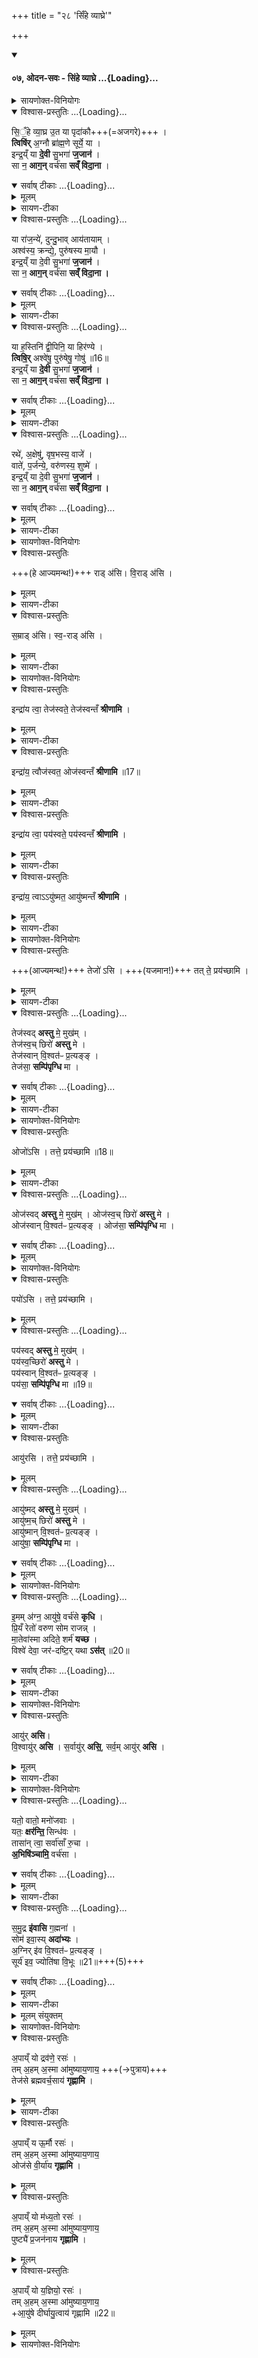 +++
title = "२८ 'सिँहे व्याघ्रे'"

+++

<div class="js_include" includetitle="false" newlevelforh1="4" unfilled url="/vedAH_yajuH/taittirIyam/sArasvata-vibhAgaH/brAhmaNam/sarva-prastutiH/2/7_ekAha-visheShAdi/07_odana-savaH_siMhe-vyAghre">
<details open><summary><h4>०७, ओदन-सवः - सिंहे व्याघ्रे ...{Loading}...</h4></summary>
<details><summary>सायणोक्त-विनियोगः</summary>

(SB) 1षष्ठे गोसवोऽभिहितः । सप्तम ओदनसवोऽभिधीयते । कल्पः - 'ओदनसवेनान्नाद्यकामो रोहिण्यां यजेत । उपव्युषं श्रपयति दर्विहोमो भवत्युदित आदित्ये सिँहे व्याघ्र इति चतस्र आहुतीरोदनाद्धुत्वा' इति । 
</details>
<div class="js_include" newlevelforh1="4" title="विश्वास-प्रस्तुतिः" unfilled="" url="/vedAH_yajuH/taittirIyam/sArasvata-vibhAgaH/brAhmaNam/Rk/vishvAsa-prastutiH/2/7_ekAha-visheShAdi/07_odana-savaH_siMhe-vyAghre/02_siMhe_vyAghra.md">
<details open><summary><h8>विश्वास-प्रस्तुतिः ...{Loading}...</h8></summary>

सि॒ँ॒हे व्या॒घ्र उ॒त या पृदा॑कौ+++(=अजगरे)+++ ।  
**त्विषि॑र्** अ॒ग्नौ ब्रा॑ह्म॒णे सूर्ये॒ या ।  
इन्द्र॒य्ँ या **दे॒वी** सु॒भगा॑ **ज॒जान॑** ।  
सा न॒ **आग॒न्** वर्च॑सा **सव्ँ विदा॒ना** ।
</details>
</div>
<div class="js_include" newlevelforh1="4" title="सर्वाष् टीकाः" unfilled="" url="/vedAH_yajuH/taittirIyam/sArasvata-vibhAgaH/brAhmaNam/Rk/sarvASh_TIkAH/2/7_ekAha-visheShAdi/07_odana-savaH_siMhe-vyAghre/02_siMhe_vyAghra.md">
<details open><summary><h8>सर्वाष् टीकाः ...{Loading}...</h8></summary>
<details><summary>मूलम्</summary>

सि॒ँ॒हे व्या॒घ्र उ॒त या पृदा॑कौ ।  
त्विषि॑र॒ग्नौ ब्रा॑ह्म॒णे सूर्ये॒ या ।  
इन्द्र॒य्ँया दे॒वी सु॒भगा॑ ज॒जान॑ ।  
सा न॒ आग॒न्वर्च॑सा सव्ँ विदा॒ना ।
</details>
<details><summary>सायण-टीका</summary>

तत्र प्रथमाम् ऋचम् आह -  
**पृदाकुः** मनुष्य-निगरण-समर्थो ऽजगरः ।  
सिंहादिष्व् अग्न्यादिषु च येयं **त्विषिः** अप्रधृष्यत्वलक्षणं तेजस्  
तद्-अभिमानिनी या देवो सुभगा सौभाग्ययुक्ता सती इन्द्रं परमैश्वर्ययुक्तं पुरुषं जजान उत्पादयामास । सा देवी **वर्चसा** बलेन **संविदाना** ऐकमत्यं गता सती नोऽस्मान्प्रति **आगन्** आगच्छतु ॥
</details>
</details>
</div>
<div class="js_include" newlevelforh1="4" title="विश्वास-प्रस्तुतिः" unfilled="" url="/vedAH_yajuH/taittirIyam/sArasvata-vibhAgaH/brAhmaNam/Rk/vishvAsa-prastutiH/2/7_ekAha-visheShAdi/07_odana-savaH_siMhe-vyAghre/05_yA_rAjanye.md">
<details open><summary><h8>विश्वास-प्रस्तुतिः ...{Loading}...</h8></summary>

या रा॑ज॒न्ये॑, दुन्दु॒भाव् आय॑तायाम् ।  
अश्व॑स्य॒ क्रन्द्ये॒, पुरु॑षस्य मा॒यौ ।    
इन्द्र॒य्ँ या दे॒वी सु॒भगा॑ **ज॒जान॑** ।  
सा न॒ **आग॒न्** वर्च॑सा **सव्ँ विदा॒ना ।**
</details>
</div>
<div class="js_include" newlevelforh1="4" title="सर्वाष् टीकाः" unfilled="" url="/vedAH_yajuH/taittirIyam/sArasvata-vibhAgaH/brAhmaNam/Rk/sarvASh_TIkAH/2/7_ekAha-visheShAdi/07_odana-savaH_siMhe-vyAghre/05_yA_rAjanye.md">
<details open><summary><h8>सर्वाष् टीकाः ...{Loading}...</h8></summary>
<details><summary>मूलम्</summary>

या रा॑ज॒न्ये॑ दुन्दु॒भावाय॑तायाम् ।  
अश्व॑स्य॒ क्रन्द्ये॒ पुरु॑षस्य मा॒यौ ।    
इन्द्र॒य्ँ या दे॒वी सु॒भगा॑ ज॒जान॑ ।  
सा न॒ आग॒न्वर्च॑सा सव्ँ विदा॒ना ।
</details>
<details><summary>सायण-टीका</summary>

2अथ द्वितीयामाह - **राजन्ये** क्षत्रिये **आयतायां** ताड्यमानायां **दुन्दुभौ अश्वस्य क्रन्द्ये** क्रन्दने हेषिते **पुरुषस्य मायौ** सिंहनादादिशब्दे । एतेषु या त्विषिर्गाम्भीर्यलक्षणा तदभिमानिनी । या देवीत्यादि पूवर्वत् ॥

- या देवो सुभगा सौभाग्ययुक्ता सती **इन्द्रं** परमैश्वर्ययुक्तं पुरुषं **जजान** उत्पादयामास । सा देवी वर्चसा वलेन संविदाना ऐकमत्यं गता सती नोऽस्मान्प्रति आगन् आगच्छतु ॥
</details>
</details>
</div>
<div class="js_include" newlevelforh1="4" title="विश्वास-प्रस्तुतिः" unfilled="" url="/vedAH_yajuH/taittirIyam/sArasvata-vibhAgaH/brAhmaNam/Rk/vishvAsa-prastutiH/2/7_ekAha-visheShAdi/07_odana-savaH_siMhe-vyAghre/08_yA_hastini.md">
<details open><summary><h8>विश्वास-प्रस्तुतिः ...{Loading}...</h8></summary>

या ह॒स्तिनि॑ द्वी॒पिनि॒ या हिर॑ण्ये ।  
**त्विषि॒र्** अश्वे॑षु॒ पुरु॑षेषु॒ गोषु॑ ॥16॥  
इन्द्र॒य्ँ या **दे॒वी** सु॒भगा॑ **ज॒जान॑** ।  
सा न॒ **आग॒न्** वर्च॑सा **सव्ँ विदा॒ना ।**
</details>
</div>
<div class="js_include" newlevelforh1="4" title="सर्वाष् टीकाः" unfilled="" url="/vedAH_yajuH/taittirIyam/sArasvata-vibhAgaH/brAhmaNam/Rk/sarvASh_TIkAH/2/7_ekAha-visheShAdi/07_odana-savaH_siMhe-vyAghre/08_yA_hastini.md">
<details open><summary><h8>सर्वाष् टीकाः ...{Loading}...</h8></summary>
<details><summary>मूलम्</summary>

या ह॒स्तिनि॑ द्वी॒पिनि॒ या हिर॑ण्ये ।  
त्विषि॒रश्वे॑षु॒ पुरु॑षेषु॒ गोषु॑ ॥16॥  
इन्द्र॒य्ँया दे॒वी सु॒भगा॑ ज॒जान॑ ।  
सा न॒ आग॒न्वर्च॑सा सव्ँ विदा॒ना ।
</details>
<details><summary>सायण-टीका</summary>

3अथ तृतीयामृचमाह - नगरे जातस्तत्रैव वर्तमानो **हस्ती** । अरण्ये जातस्तत्रैव वर्तमानो **द्वीपीत्य्** अवान्तरभेदः । **द्वीपी** मृगान्तरं वा । हस्त्यादिष्वश्वादिषु च या त्विषिर्महार्घत्वलक्षणा तदभिमानिनी । या देवीत्यादि पूर्वत् ॥

- या देवो सुभगा सौभाग्ययुक्ता सती इन्द्रं परमैश्वर्ययुक्तं पुरुषं जजान उत्पादयामास । सा देवी वर्चसा वलेन संविदाना ऐकमत्यं गता सती नोऽस्मान्प्रति आगन् आगच्छतु ॥
</details>
</details>
</div>
<div class="js_include" newlevelforh1="4" title="विश्वास-प्रस्तुतिः" unfilled="" url="/vedAH_yajuH/taittirIyam/sArasvata-vibhAgaH/brAhmaNam/Rk/vishvAsa-prastutiH/2/7_ekAha-visheShAdi/07_odana-savaH_siMhe-vyAghre/11_rathe_akhSheShu.md">
<details open><summary><h8>विश्वास-प्रस्तुतिः ...{Loading}...</h8></summary>

रथे॑, अ॒क्षेषु॑, वृष॒भस्य॒ वाजे॑ ।  
वाते॑, प॒र्जन्ये॒, वरु॑णस्य॒ शुष्मे॑ ।  
इन्द्र॒य्ँ या दे॒वी सु॒भगा॑ **ज॒जान॑** ।  
सा न॒ **आग॒न्** वर्च॑सा **सव्ँ विदा॒ना ।**
</details>
</div>
<div class="js_include" newlevelforh1="4" title="सर्वाष् टीकाः" unfilled="" url="/vedAH_yajuH/taittirIyam/sArasvata-vibhAgaH/brAhmaNam/Rk/sarvASh_TIkAH/2/7_ekAha-visheShAdi/07_odana-savaH_siMhe-vyAghre/11_rathe_akhSheShu.md">
<details open><summary><h8>सर्वाष् टीकाः ...{Loading}...</h8></summary>
<details><summary>मूलम्</summary>

रथे॑ अ॒क्षेषु॑ वृष॒भस्य॒ वाजे॑ ।  
वाते॑ प॒र्जन्ये॒ वरु॑णस्य॒ शुष्मे॑ ।  
इन्द्र॒य्ँया दे॒वी सु॒भगा॑ ज॒जान॑ ।  
सा न॒ आग॒न्वर्च॑सा सव्ँ विदा॒ना ।
</details>
<details><summary>सायण-टीका</summary>

4अथ चतुर्थीमाह - **वाजो** वेगः । **शुष्मो** बलम् । रथादिषु वातादिषु च या त्विषिः स्वस्वकार्यक्षमलक्षणा तदभिमानिनी । या देवीत्यादि पूर्ववत् ॥

- या देवो सुभगा सौभाग्ययुक्ता सती इन्द्रं परमैश्वर्ययुक्तं पुरुषं जजान उत्पादयामास । सा देवी वर्चसा वलेन संविदाना ऐकमत्यं गता सती नोऽस्मान्प्रति आगन् आगच्छतु ॥
</details>
</details>
</div>
<details><summary>सायणोक्त-विनियोगः</summary>

5कल्पः - 'राडसीत्येतैः प्रतिमन्त्रं मन्थान्कल्पयन्त्याज्यमन्थं ब्राह्मणः पयोमन्थं राजन्यो दधिमन्थं वैश्य उदमन्थं शूद्रः' इति । तान्मन्त्रानाह - 
</details>
<details open><summary>विश्वास-प्रस्तुतिः</summary>

+++(हे आज्यमन्थ!)+++ राड् अ॑सि। वि॒राड् अ॑सि ।
</details>
<details><summary>मूलम्</summary>

राड॑सि वि॒राड॑सि ।
</details>
<details><summary>सायण-टीका</summary>

हे आज्यमन्थ! त्वं राडसि राजमानोऽसि । विविधं राजत इति विराट् ।
</details>
<details open><summary>विश्वास-प्रस्तुतिः</summary>

स॒म्राड् अ॑सि। स्व॒-राड् अ॑सि ।
</details>
<details><summary>मूलम्</summary>

स॒म्राड॑सि स्व॒राड॑सि ।
</details>
<details><summary>सायण-टीका</summary>

सम्यग्राजत इति सम्राट् । स्वातन्त्र्येण राजत इति स्वराट् ॥
</details>
<details><summary>सायणोक्त-विनियोगः</summary>

6कल्पः - 'इन्द्राय त्वा तेजस्वते तेजस्वन्तं श्रीणामि' हति ब्राह्मणः सक्तुभिराज्यं श्रीत्वा 'तेजोऽसि' इत्यभिमन्त्र्य 'तत्ते प्रयच्छामि' इति यजमानाय प्रयच्छति । 'तेजस्वदस्तु मे मुखम्' इति प्रतिगृह्य भक्षयति । एवमितरेषामुतोत्तरश्रयणोऽभिमन्त्रणः प्रदानो भक्षणश्च यथालिङ्गम्' इति । तत्र श्रयणमन्त्राणां पाठस्तु - 
</details>
<details open><summary>विश्वास-प्रस्तुतिः</summary>

इन्द्रा॑य त्वा॒ तेज॑स्वते॒ तेज॑स्वन्तँ **श्रीणामि** ।  
</details>
<details><summary>मूलम्</summary>

इन्द्रा॑य त्वा॒ तेज॑स्वते॒ तेज॑स्वन्तँ श्रीणामि ।  
</details>
<details><summary>सायण-टीका</summary>

हे आज्यमन्थ! त्वां तेजोयुक्तेन्द्रार्थं तेजस्वन्तं त्वां सक्तुभिस्सह श्रीणामि पचामि । आज्यस्य तेजोरूपत्वेन तेजस्त्वम् । एवं पयोमन्थादिषु योज्यम् ।
</details>
<details open><summary>विश्वास-प्रस्तुतिः</summary>

इन्द्रा॑य॒ त्वौज॑स्वत॒ ओज॑स्वन्तँ **श्रीणामि** ॥17॥  
</details>
<details><summary>मूलम्</summary>

इन्द्रा॑य॒ त्वौज॑स्वत॒ ओज॑स्वन्तँ श्रीणामि ॥17॥  
</details>
<details><summary>सायण-टीका</summary>

ओजसे बलहेतुवात्पयोमन्थ ओजस्वान् ।
</details>
<details open><summary>विश्वास-प्रस्तुतिः</summary>

इन्द्रा॑य त्वा॒ पय॑स्वते॒ पय॑स्वन्तँ **श्रीणामि** ।
</details>
<details><summary>मूलम्</summary>

इन्द्रा॑य त्वा॒ पय॑स्वते॒ पय॑स्वन्तँ श्रीणामि ।
</details>
<details><summary>सायण-टीका</summary>

दर्शेऽष्टौ च 'ऐन्द्रं पयः' इत्याम्नानादिन्द्रस्य पयस्वत्त्वम् । दधिमन्थस्य पयोविकारत्वेन पयस्वत्त्वम् ।
</details>
<details open><summary>विश्वास-प्रस्तुतिः</summary>

इन्द्रा॑य॒ त्वाऽऽयु॑ष्मत॒ आयु॑ष्मन्तँ **श्रीणामि** ।
</details>
<details><summary>मूलम्</summary>

इन्द्रा॑य॒ त्वाऽऽयु॑ष्मत॒ आयु॑ष्मन्तँ श्रीणामि ।
</details>
<details><summary>सायण-टीका</summary>

चिरजीवित्वादिन्द्रस्यायुष्मत्त्वम् । उदमन्थस्यायुर्हेतुत्वादायुष्मत्त्वम् ॥
</details>
<details><summary>सायणोक्त-विनियोगः</summary>

7आज्यमन्थस्याभिमन्त्रणादींस् त्रीन् मन्त्रानाह - 
</details>
<details open><summary>विश्वास-प्रस्तुतिः</summary>

+++(आज्यमन्थ!)+++ तेजो॑ ऽसि ।
+++(यजमान!)+++ तत् ते॒ प्रय॑च्छामि ।
</details>
<details><summary>मूलम्</summary>

तेजो॑ऽसि ।  
तत्ते॒ प्रय॑च्छामि ।
</details>
<details><summary>सायण-टीका</summary>

हे आज्यमन्थ! त्वं तेजोरूपोऽसि ।  
हे यजमान! तन्मन्थद्रव्यं ते तुभ्यं प्रयच्छामि ।
</details>
<div class="js_include" newlevelforh1="4" title="विश्वास-प्रस्तुतिः" unfilled="" url="/vedAH_yajuH/taittirIyam/sArasvata-vibhAgaH/brAhmaNam/Rk/vishvAsa-prastutiH/2/7_ekAha-visheShAdi/07_odana-savaH_siMhe-vyAghre/38_tejasvad_astu.md">
<details open><summary><h8>विश्वास-प्रस्तुतिः ...{Loading}...</h8></summary>

तेज॑स्वद् **अस्तु** मे॒ मुख॑म् ।  
तेज॑स्व॒च् छिरो॑ **अस्तु** मे ।  
तेज॑स्वान् वि॒श्वत॑ᳶ प्र॒त्यङ्ङ् ।  
तेज॑सा॒ **सम्पि॑पृग्धि** मा ।
</details>
</div>
<div class="js_include" newlevelforh1="4" title="सर्वाष् टीकाः" unfilled="" url="/vedAH_yajuH/taittirIyam/sArasvata-vibhAgaH/brAhmaNam/Rk/sarvASh_TIkAH/2/7_ekAha-visheShAdi/07_odana-savaH_siMhe-vyAghre/38_tejasvad_astu.md">
<details open><summary><h8>सर्वाष् टीकाः ...{Loading}...</h8></summary>
<details><summary>मूलम्</summary>

तेज॑स्वदस्तु मे॒ मुख॑म् ।  
तेज॑स्व॒च्छिरो॑ अस्तु मे ।
तेज॑स्वान् वि॒श्वत॑ᳶ प्र॒त्यङ्ङ् ।  
तेज॑सा॒ सम्पि॑पृग्धि मा ।
</details>
<details><summary>सायण-टीका</summary>

मे मम यजमानस्य मुखं तेजोयुक्तमस्तु ।

शिरोऽपि तेजस्वदस्तु ।

हे मन्थ! त्वं तेजस्वान्भूत्वा विश्वतः सर्वस्मात्प्रत्यङ् प्रत्यासन्नस्सन्मां तेजसा संपिपृग्धि संपृक्तं कुरु ॥
</details>
</details>
</div>
<details><summary>सायणोक्त-विनियोगः</summary>

8-9पयोमन्थस्याभिमन्त्रणादींस्त्रीन्मन्त्रानाह - 
</details>
<details open><summary>विश्वास-प्रस्तुतिः</summary>

ओजो॑ऽसि ।
तत्ते॒ प्रय॑च्छामि ॥18॥  
</details>
<details><summary>मूलम्</summary>

ओजो॑ऽसि ।
तत्ते॒ प्रय॑च्छामि ॥18॥  
</details>
<details><summary>सायण-टीका</summary>

ओजो बलम् । अन्यत्पूर्ववद्व्याख्येयम् ।
</details>
<div class="js_include" newlevelforh1="4" title="विश्वास-प्रस्तुतिः" unfilled="" url="/vedAH_yajuH/taittirIyam/sArasvata-vibhAgaH/brAhmaNam/Rk/vishvAsa-prastutiH/2/7_ekAha-visheShAdi/07_odana-savaH_siMhe-vyAghre/45_ojasvad_astu.md">
<details open><summary><h8>विश्वास-प्रस्तुतिः ...{Loading}...</h8></summary>

ओज॑स्वद् **अस्तु** मे॒ मुख॑म् ।
ओज॑स्व॒च् छिरो॑ **अस्तु** मे ।  
ओज॑स्वान् वि॒श्वत॑ᳶ प्र॒त्यङ्ङ् ।
ओज॑सा॒ **सम्पि॑पृग्धि** मा ।
</details>
</div>
<div class="js_include" newlevelforh1="4" title="सर्वाष् टीकाः" unfilled="" url="/vedAH_yajuH/taittirIyam/sArasvata-vibhAgaH/brAhmaNam/Rk/sarvASh_TIkAH/2/7_ekAha-visheShAdi/07_odana-savaH_siMhe-vyAghre/45_ojasvad_astu.md">
<details open><summary><h8>सर्वाष् टीकाः ...{Loading}...</h8></summary>
<details><summary>मूलम्</summary>

ओज॑स्वदस्तु मे॒ मुख॑म् ।
ओज॑स्व॒च्छिरो॑ अस्तु मे ।  
ओज॑स्वान् वि॒श्वत॑ᳶ प्र॒त्यङ्ङ् ।
ओज॑सा॒ सम्पि॑पृग्धि मा ।
</details>
</details>
</div>
<details><summary>सायणोक्त-विनियोगः</summary>

दधिमन्थस्याभिमन्त्रणादींस्त्रीन्मन्त्रानाह - दधिमन्थस्य पयोविकारत्वात्पयस्त्वम् ।
</details>
<details open><summary>विश्वास-प्रस्तुतिः</summary>

पयो॑ऽसि ।
तत्ते॒ प्रय॑च्छामि ।
</details>
<details><summary>मूलम्</summary>

पयो॑ऽसि ।
तत्ते॒ प्रय॑च्छामि ।
</details>
<div class="js_include" newlevelforh1="4" title="विश्वास-प्रस्तुतिः" unfilled="" url="/vedAH_yajuH/taittirIyam/sArasvata-vibhAgaH/brAhmaNam/Rk/vishvAsa-prastutiH/2/7_ekAha-visheShAdi/07_odana-savaH_siMhe-vyAghre/50_payasvad_astu.md">
<details open><summary><h8>विश्वास-प्रस्तुतिः ...{Loading}...</h8></summary>

पय॑स्वद् **अस्तु** मे॒ मुख॑म् ।  
पय॑स्व॒च्छिरो॑ **अस्तु** मे ।   
पय॑स्वान् वि॒श्वत॑ᳶ प्र॒त्यङ्ङ् ।   
पय॑सा॒ **सम्पि॑पृग्धि** मा ॥19॥
</details>
</div>
<div class="js_include" newlevelforh1="4" title="सर्वाष् टीकाः" unfilled="" url="/vedAH_yajuH/taittirIyam/sArasvata-vibhAgaH/brAhmaNam/Rk/sarvASh_TIkAH/2/7_ekAha-visheShAdi/07_odana-savaH_siMhe-vyAghre/50_payasvad_astu.md">
<details open><summary><h8>सर्वाष् टीकाः ...{Loading}...</h8></summary>
<details><summary>मूलम्</summary>

पय॑स्वदस्तु मे॒ मुख॑म् ।  
पय॑स्व॒च्छिरो॑ अस्तु मे ।   
पय॑स्वान् वि॒श्वत॑ᳶ प्र॒त्यङ्ङ् ।   
पय॑सा॒ सम्पि॑पृग्धि मा ॥19॥
</details>
<details><summary>सायण-टीका</summary>

मुखस्य पयोभिजित्वात्पयस्वत्त्वम् । शिरश्शब्देन कृत्स्नो देह उपलक्ष्यते । तस्य पयोजन्यशक्तिमत्त्वात्पयस्वत्वम् । अन्यत्पूर्ववत् ॥
</details>
</details>
</div>
<details open><summary>विश्वास-प्रस्तुतिः</summary>

आयु॑रसि ।
तत्ते॒ प्रय॑च्छामि ।
</details>
<details><summary>मूलम्</summary>

आयु॑रसि ।
तत्ते॒ प्रय॑च्छामि ।
</details>
<div class="js_include" newlevelforh1="4" title="विश्वास-प्रस्तुतिः" unfilled="" url="/vedAH_yajuH/taittirIyam/sArasvata-vibhAgaH/brAhmaNam/Rk/vishvAsa-prastutiH/2/7_ekAha-visheShAdi/07_odana-savaH_siMhe-vyAghre/55_AyuShmad_astu.md">
<details open><summary><h8>विश्वास-प्रस्तुतिः ...{Loading}...</h8></summary>

आयु॑ष्मद् **अस्तु** मे॒ मुखम्॑ ।  
आयु॑ष्म॒च् छिरो॑ **अस्तु** मे ।   
आयु॑ष्मान् वि॒श्वत॑ᳶ प्र॒त्यङ्ङ् ।   
आयु॑षा॒ **सम्पि॑पृग्धि** मा ।
</details>
</div>
<div class="js_include" newlevelforh1="4" title="सर्वाष् टीकाः" unfilled="" url="/vedAH_yajuH/taittirIyam/sArasvata-vibhAgaH/brAhmaNam/Rk/sarvASh_TIkAH/2/7_ekAha-visheShAdi/07_odana-savaH_siMhe-vyAghre/55_AyuShmad_astu.md">
<details open><summary><h8>सर्वाष् टीकाः ...{Loading}...</h8></summary>
<details><summary>मूलम्</summary>

आयु॑ष्मदस्तु मे॒ मुखम्॑ ।  
आयु॑ष्म॒च्छिरो॑ अस्तु मे ।   
आयु॑ष्मान् वि॒श्वत॑ᳶ प्र॒त्यङ्ङ् ।   
आयु॑षा॒ सम्पि॑पृग्धि मा ।
</details>
</details>
</div>
<details><summary>सायणोक्त-विनियोगः</summary>

10-11उदमन्थस्याभिमन्त्रणादींस्त्रीन्मन्त्रानाह - उदमन्थस्यायुर्हेतुत्वादायुष्ट्वम् । अन्यत्पर्वूवत् । कल्पः - 'ओदनशेषं यजमानः प्राश्नाति, इममग्न आयुषे वर्चसे कृधीति प्राश्नन्तमभिमन्त्रयते' इति । 
</details>
<div class="js_include" newlevelforh1="4" title="विश्वास-प्रस्तुतिः" unfilled="" url="/vedAH_yajuH/taittirIyam/sArasvata-vibhAgaH/brAhmaNam/Rk/vishvAsa-prastutiH/2/7_ekAha-visheShAdi/07_odana-savaH_siMhe-vyAghre/58_imam_agna.md">
<details open><summary><h8>विश्वास-प्रस्तुतिः ...{Loading}...</h8></summary>

इ॒मम् अ॑ग्न॒ आयु॑षे॒ वर्च॑से **कृधि** ।  
प्रि॒यँ रेतो॑ वरुण सोम राजन्न् ।  
मा॒तेवा॑स्मा अदिते॒ शर्म॑ **यच्छ** ।  
विश्वे॑ देवा॒ जर॑-दष्टि॒र् यथा **ऽस॑त्** ॥20॥
</details>
</div>
<div class="js_include" newlevelforh1="4" title="सर्वाष् टीकाः" unfilled="" url="/vedAH_yajuH/taittirIyam/sArasvata-vibhAgaH/brAhmaNam/Rk/sarvASh_TIkAH/2/7_ekAha-visheShAdi/07_odana-savaH_siMhe-vyAghre/58_imam_agna.md">
<details open><summary><h8>सर्वाष् टीकाः ...{Loading}...</h8></summary>
<details><summary>मूलम्</summary>

इ॒मम॑ग्न॒ आयु॑षे॒ वर्च॑से कृधि ।  
प्रि॒यँ रेतो॑ वरुण सोम राजन्न् ।  
मा॒तेवा॑स्मा अदिते॒ शर्म॑ यच्छ ।  
विश्वे॑ देवा॒ जर॑दष्टि॒र्यथाऽस॑त् ॥20॥
</details>
<details><summary>सायण-टीका</summary>

पाठस्तु - हेऽग्ने! इमं यजमानमायुषे दीर्घायुष्ट्वाय वर्चसे बलाय च कृधि समर्थं कुरु । हे वरुण! प्रियं कृधि अभीष्टं कुरु । हे सोम राजन्! रेतः कृधि प्रजोत्पादनसामर्थ्यं कुरु । हेऽदिते! अस्मै यजमानाय मातेव शर्म यच्छ सुखं देहि । हे विश्वेदेवाः! अयं यजमानः जरदष्टिर्यथा सत् जराप्राप्तिमान्यथा भवति, तथा कुर्वन्तु चिरजीविनं कुर्वन्त्वित्यर्थः ॥
</details>
</details>
</div>
<details><summary>सायणोक्त-विनियोगः</summary>

12कल्पः - 'हिरण्यं यजमानाय बध्नाति' 'आयुरसि विश्वायुरसि' इत्याबध्यमानो जपति' इति । 
</details>
<details open><summary>विश्वास-प्रस्तुतिः</summary>

आयु॑र् **असि**।  
वि॒श्वायु॑र् **असि** ।
स॒र्वायु॑र् **असि॒**, सर्व॒म् आयु॑र् **असि** ।
</details>
<details><summary>मूलम्</summary>

आयु॑रसि वि॒श्वायु॑रसि ।
स॒र्वायु॑रसि॒ सर्व॒मायु॑रसि ।
</details>
<details><summary>सायण-टीका</summary>

पाठस्तु - हे हिरण्य! त्वमायुर्हेतुरमि ।

न केवलं ममैवायुर्हेतुः किंतु विश्वेषां मनुष्याणां सर्वेषां देवानां चायुर्हेतुरसि । तस्मात्त्वमेव सर्वायुरसि ॥
</details>
<details><summary>सायणोक्त-विनियोगः</summary>

13कल्पः - 'तैरेनं संसृष्टैरभिषिञ्चति यतो वातो मनोजवाः' इति । तैः अपां ग्रहैः । 
</details>
<div class="js_include" newlevelforh1="4" title="विश्वास-प्रस्तुतिः" unfilled="" url="/vedAH_yajuH/taittirIyam/sArasvata-vibhAgaH/brAhmaNam/Rk/vishvAsa-prastutiH/2/7_ekAha-visheShAdi/07_odana-savaH_siMhe-vyAghre/66_yato_vAto.md">
<details open><summary><h8>विश्वास-प्रस्तुतिः ...{Loading}...</h8></summary>

यतो॒ वातो॒ मनो॑जवाः ।   
यतः॒ **क्षर॑न्ति॒** सिन्ध॑वः ।  
तासा॑न् त्वा॒ सर्वा॑साँ रु॒चा ।  
**अ॒भिषि॑ञ्चामि॒** वर्च॑सा ।
</details>
</div>
<div class="js_include" newlevelforh1="4" title="सर्वाष् टीकाः" unfilled="" url="/vedAH_yajuH/taittirIyam/sArasvata-vibhAgaH/brAhmaNam/Rk/sarvASh_TIkAH/2/7_ekAha-visheShAdi/07_odana-savaH_siMhe-vyAghre/66_yato_vAto.md">
<details open><summary><h8>सर्वाष् टीकाः ...{Loading}...</h8></summary>
<details><summary>मूलम्</summary>

यतो॒ वातो॒ मनो॑जवाः ।   
यतः॒ क्षर॑न्ति॒ सिन्ध॑वः ।  
तासा॑न्त्वा॒ सर्वा॑साँ रु॒चा ।  
अ॒भिषि॑ञ्चामि॒ वर्च॑सा ।
</details>
<details><summary>सायण-टीका</summary>

पाठस्तु - यतो यस्या रुचो दीप्तेर्वेगवान्वातः प्रवर्तते । पुनरपि यतः सिन्धवो नद्यो मनोजवा मनोवेगयुक्ताः सत्यः क्षरन्ति प्रवहन्ति । तासां सर्वासामपां संबन्धिन्या रुचा त्वां यजमानं वर्चसा बलनिमित्तमभिषिञ्चामि ॥
</details>
</details>
</div>
<div class="js_include" newlevelforh1="4" title="विश्वास-प्रस्तुतिः" unfilled="" url="/vedAH_yajuH/taittirIyam/sArasvata-vibhAgaH/brAhmaNam/Rk/vishvAsa-prastutiH/2/7_ekAha-visheShAdi/07_odana-savaH_siMhe-vyAghre/69_samudra_ivAsi.md">
<details open><summary><h8>विश्वास-प्रस्तुतिः ...{Loading}...</h8></summary>

स॒मु॒द्र **इ॑वासि** ग॒ह्मना॑ ।  
सोम॑ इवा॒स्य् **अदा॑भ्यः** ।  
अ॒ग्निर् इ॑व वि॒श्वत॑ᳶ प्र॒त्यङ्ङ् ।  
सूर्य॑ इव॒ ज्योति॑षा वि॒भूः ॥21॥+++(5)+++
</details>
</div>
<div class="js_include" newlevelforh1="4" title="सर्वाष् टीकाः" unfilled="" url="/vedAH_yajuH/taittirIyam/sArasvata-vibhAgaH/brAhmaNam/Rk/sarvASh_TIkAH/2/7_ekAha-visheShAdi/07_odana-savaH_siMhe-vyAghre/69_samudra_ivAsi.md">
<details open><summary><h8>सर्वाष् टीकाः ...{Loading}...</h8></summary>
<details><summary>मूलम्</summary>

स॒मु॒द्र इ॑वासि ग॒ह्मना॑ ।  
सोम॑ इवा॒स्यदा॑भ्यः ।  
अ॒ग्निरि॑व वि॒श्वत॑ᳶ प्र॒त्यङ्ङ् ।  
सूर्य॑ इव॒ ज्योति॑षा वि॒भूः ॥21॥
</details>
<details><summary>सायण-टीका</summary>

14कल्पः - 'समुद्र इवासि गह्मनेत्येनमभिमन्त्र्य' इति । पाठस्तु - हे यजमान! त्वं गह्मना गाम्भीर्येण समुद्र इवासि समुद्रसमोऽसि । सोमवददाभ्यः केनाप्यधृष्योऽसि । अग्निरिव विश्वतः सर्वस्मात् प्रत्यङ् प्रत्यासन्नः असि । अग्निर्ह्युदरमध्यवर्तित्वात्प्रत्यासन्नः । सूर्य इव ज्योतिषा व्याप्तोऽसि ॥
</details>
<details><summary>मूलम् संयुक्तम्</summary>

अ॒पाय्ँ यो द्रव॑णे॒ रसः॑ ।तम॒हम॒स्मा आ॑मुष्याय॒णाय॑ ।तेज॑से ब्रह्मवर्च॒साय॑ गृह्णामि ।  

अ॒पाय्ँय ऊ॒र्मौ रसः॑ । तम॒हम॒स्मा आ॑मुष्याय॒णाय॑  ।ओज॑से वी॒र्या॑य गृह्णामि ।   


अ॒पाय्ँ यो म॑ध्य॒तो रसः॑ । तम॒हम॒स्मा आ॑मुष्याय॒णाय॑ । पुष्ट्यै॑ प्र॒जन॑नाय गृह्णामि ।   

अ॒पाय्ँ यो य॒ज्ञियो॒ रसः॑ । तम॒हम॒स्मा आ॑मुष्याय॒णाय॑ । आयु॑षे दीर्घायु॒त्वाय॑ गृह्णामि ॥22॥
</details>
</details>
</div>
<details><summary>सायणोक्त-विनियोगः</summary>

13कल्पः - “अपां ग्रहान्गृह्णन्ति ये मन्थान्कल्पयन्ति 'अपां यो द्रवणे रसः' इत्येतैः प्रतिमन्त्रम्” इति । तानेतांश्चतुरो मन्त्रानाह - 
</details>
<details open><summary>विश्वास-प्रस्तुतिः</summary>

अ॒पाय्ँ यो द्रव॑णे॒ रसः॑ ।  
तम् अ॒हम् अ॒स्मा आ॑मुष्याय॒णाय॒ +++(→पुत्राय)+++  
तेज॑से ब्रह्मवर्च॒साय॑ **गृह्णामि** ।   
</details>
<details><summary>मूलम्</summary>

अ॒पाय्ँ यो द्रव॑णे॒ रसः॑ ।  
तम॒हम॒स्मा आ॑मुष्याय॒णाय॒ तेज॑से ब्रह्मवर्च॒साय॑ गृह्णामि ।   
</details>
<details><summary>सायण-टीका</summary>

अपां संबन्धिनि द्रवणे द्रवीभावे **यो रसः** सारः  
तं रसम् **अहम् आमुष्यायणाय** अमुष्य देवदत्तस्य पुत्रायास्मै यज्ञदत्ताख्याय यजमानाय  
तेजोब्रह्मवर्चसयोः सिद्ध्यर्थं गृह्णामि । एवमुत्तरे त्रयो मन्त्रा व्याख्येयाः ।  
</details>
<details open><summary>विश्वास-प्रस्तुतिः</summary>

अ॒पाय्ँ य ऊ॒र्मौ रसः॑ ।   
तम् अ॒हम् अ॒स्मा आ॑मुष्याय॒णाय॒  
ओज॑से वी॒र्या॑य **गृह्णामि** ।   
</details>
<details><summary>मूलम्</summary>

अ॒पाय्ँय ऊ॒र्मौ रसः॑ ।   
तम॒हम॒स्मा आ॑मुष्याय॒णाय॒ ओज॑से वी॒र्या॑य गृह्णामि ।   

</details>
<details open><summary>विश्वास-प्रस्तुतिः</summary>

अ॒पाय्ँ यो म॑ध्य॒तो रसः॑ ।  
तम् अ॒हम् अ॒स्मा आ॑मुष्याय॒णाय॒  
पुष्ट्यै॑ प्र॒जन॑नाय **गृह्णामि** ।  
</details>
<details><summary>मूलम्</summary>

अ॒पाय्ँ यो म॑ध्य॒तो रसः॑ ।  
तम॒हम॒स्मा आ॑मुष्याय॒णाय॒ पुष्ट्यै॑ प्र॒जन॑नाय गृह्णामि ।  
</details>
<details open><summary>विश्वास-प्रस्तुतिः</summary>

अ॒पाय्ँ यो य॒ज्ञियो॒ रसः॑ ।  
तम् अ॒हम् अ॒स्मा आ॑मुष्याय॒णाय॒  
+आ॒यु॑षे दीर्घायु॒त्वाय॑ गृह्णामि ॥22॥  
</details>
<details><summary>मूलम्</summary>

अ॒पाय्ँ यो य॒ज्ञियो॒ रसः॑ ।  
तम॒हम॒स्मा आ॑मुष्याय॒णाया॒यु॑षे दीर्घायु॒त्वाय॑ गृह्णामि ॥22॥  
</details>
<details><summary>सायणोक्त-विनियोगः</summary>

अत्र विनियोगसंग्रहः-   

स्यादोदनसवे होमः सिंहे मन्त्रचतुष्टयात् ॥  
राट्चतुर्भिश्चतुर्मन्थान्कल्पयेद्ब्राह्मणादयः ॥ १ ॥  

आज्यं क्षीरं दधि जलं द्रव्याण्येषां क्रमादिह ॥  
श्रीणन्ति सक्तुभिर्मन्थानिन्द्रायेति चतुष्टयान् ॥ २ ॥  

तेजोऽसीत्याज्यमन्थस्य मन्त्रणं तत्त इत्यतः ॥  
तं मन्थं स्वामिने दद्यात्तेजस्वद्भक्षयेदतः ॥ ३ ॥  

क्षीरादिमन्थेऽप्योजोऽसीत्यादिमन्त्रास्तथैव हि ॥  
खादन्तं मन्त्रयेच्चेममायुस्तु स्वामिनो जपः ॥ ४ ॥  

यतोऽभिषिच्याभिषिक्तं समुद्रो मन्त्रयेत हि ॥  
अपामित्यभिषेकाय गृह्णन्ति हि नलग्रहान् ॥  
अनुवाके सप्तमेऽस्मिन्मन्त्रा द्वात्रिंशदीरिताः ॥ ५ ॥

इति श्रीमत्सायणाचार्यविरचिते माधवीये वेदार्थप्रकाशे कृष्णयजुर्वेदीयतैत्तिरीयब्राह्मणभाष्ये द्वितीयाष्टके सप्तमप्रपाठके सप्तमोऽनुवाकः ॥  
</details>
</details>
</div>
